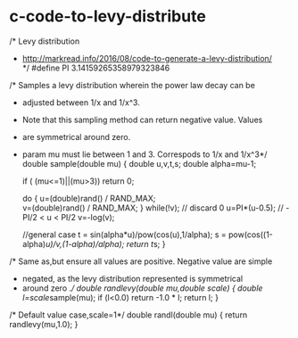 # c-code-to-levy-distribute
/* Levy distribution 
 * http://markread.info/2016/08/code-to-generate-a-levy-distribution/  
 */
#define PI 3.14159265358979323846

/* Samples a levy distribution wherein the power law decay can be 
 * adjusted between 1/x and 1/x^3.
 * Note that this sampling method can return negative value. Values 
 * are symmetrical around zero.
 * param mu must lie between 1 and 3. Correspods to 1/x and 1/x^3*/
double
sample(double mu)
{
	double u,v,t,s;
	double alpha=mu-1;
		
	if ( (mu<=1)||(mu>3))
	return 0;

	do {
		u=(double)rand() / RAND_MAX;	
		v=(double)rand() / RAND_MAX;
	} while(!v);				// discard 0
	u=PI*(u-0.5);				// -PI/2 < u < PI/2	
	v=-log(v);				

	//general case
	t =  sin(alpha*u)/pow(cos(u),1/alpha);
	s =  pow(cos((1-alpha)*u)/v,(1-alpha)/alpha);
	return t*s;
}

/* Same as,but ensure all values are positive. Negative value are simple
 * negated, as the levy distribution represented is symmetrical 
 * around zero .*/
double 
randlevy(double mu,double scale)
{
	double l=scale*sample(mu);
	if (l<0.0) 
		return -1.0 * l;
	return l;
}

/* Default value case,scale=1*/
double 
randl(double mu)
{
	return randlevy(mu,1.0);
}
